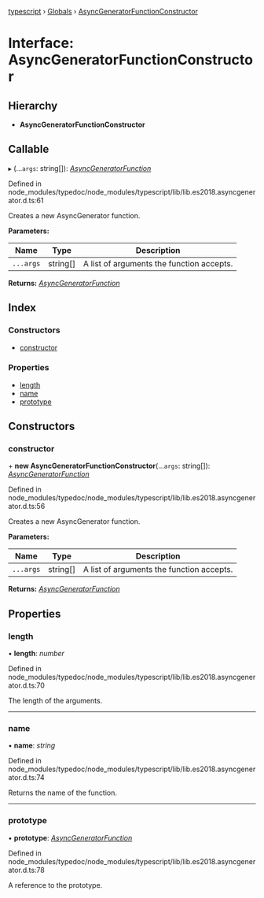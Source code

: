 [typescript](../README.md) › [Globals](../globals.md) › [AsyncGeneratorFunctionConstructor](asyncgeneratorfunctionconstructor.md)

# Interface: AsyncGeneratorFunctionConstructor

## Hierarchy

* **AsyncGeneratorFunctionConstructor**

## Callable

▸ (...`args`: string[]): *[AsyncGeneratorFunction](asyncgeneratorfunction.md)*

Defined in node_modules/typedoc/node_modules/typescript/lib/lib.es2018.asyncgenerator.d.ts:61

Creates a new AsyncGenerator function.

**Parameters:**

Name | Type | Description |
------ | ------ | ------ |
`...args` | string[] | A list of arguments the function accepts.  |

**Returns:** *[AsyncGeneratorFunction](asyncgeneratorfunction.md)*

## Index

### Constructors

* [constructor](asyncgeneratorfunctionconstructor.md#constructor)

### Properties

* [length](asyncgeneratorfunctionconstructor.md#length)
* [name](asyncgeneratorfunctionconstructor.md#name)
* [prototype](asyncgeneratorfunctionconstructor.md#prototype)

## Constructors

###  constructor

\+ **new AsyncGeneratorFunctionConstructor**(...`args`: string[]): *[AsyncGeneratorFunction](asyncgeneratorfunction.md)*

Defined in node_modules/typedoc/node_modules/typescript/lib/lib.es2018.asyncgenerator.d.ts:56

Creates a new AsyncGenerator function.

**Parameters:**

Name | Type | Description |
------ | ------ | ------ |
`...args` | string[] | A list of arguments the function accepts.  |

**Returns:** *[AsyncGeneratorFunction](asyncgeneratorfunction.md)*

## Properties

###  length

• **length**: *number*

Defined in node_modules/typedoc/node_modules/typescript/lib/lib.es2018.asyncgenerator.d.ts:70

The length of the arguments.

___

###  name

• **name**: *string*

Defined in node_modules/typedoc/node_modules/typescript/lib/lib.es2018.asyncgenerator.d.ts:74

Returns the name of the function.

___

###  prototype

• **prototype**: *[AsyncGeneratorFunction](asyncgeneratorfunction.md)*

Defined in node_modules/typedoc/node_modules/typescript/lib/lib.es2018.asyncgenerator.d.ts:78

A reference to the prototype.
